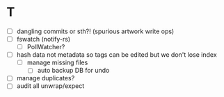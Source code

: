 # T
- [ ] dangling commits or sth?! (spurious artwork write ops)
- [ ] fswatch (notify-rs)
    - [ ] PollWatcher?
- [ ] hash data not metadata so tags can be edited but we don't lose index
    - [ ] manage missing files
        - [ ] auto backup DB for undo
- [ ] manage duplicates?
- [ ] audit all unwrap/expect